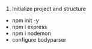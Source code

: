 1. Initialize project and structure
- npm init -y
- npm i express
- npm i nodemon
- configure bodyparser